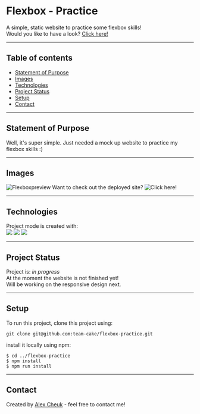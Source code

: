 # Flexbox - Practice

A simple, static website to practice some flexbox skills!  
Would you like to have a look? [Click here!](https://team-cake.github.io/flexbox-practice/)

---

## Table of contents

- [Statement of Purpose](#statement-of-purpose)
- [Images](#images)
- [Technologies](#technologies)
- [Project Status](#project-status)
- [Setup](#setup)
- [Contact](#contact)

---

## Statement of Purpose

Well, it's super simple. Just needed a mock up website to practice my flexbox skills :)

---

## Images

![Flexboxpreview](https://github.com/team-cake/flexbox-practice/blob/readme/img/flexboxpreview.gif)
Want to check out the deployed site? ![Click here!](https://team-cake.github.io/flexbox-practice/)

---

## Technologies

Project mode is created with:  
![](https://img.shields.io/badge/Web-CSS3-informational?style=plastic&logo=css3) ![](https://img.shields.io/badge/Web-SCSS-informational?style=plastic&logo=SCSS) ![](https://img.shields.io/badge/Web-HTML5-informational?style=plastic&logo=html5)

---

## Project Status

Project is: _in progress_  
At the moment the website is not finished yet!  
Will be working on the responsive design next.

---

## Setup

To run this project, clone this project using:

```
git clone git@github.com:team-cake/flexbox-practice.git
```

install it locally using npm:

```
$ cd ../flexbox-practice
$ npm install
$ npm run install
```

---

## Contact

Created by [Alex Cheuk](https://www.linkedin.com/in/alex-cheuk/) - feel free to contact me!
